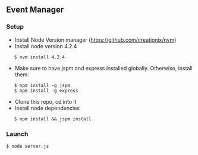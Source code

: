 ## Event Manager

### Setup
 - Install Node Version manager (https://github.com/creationix/nvm)
 - Install node version 4.2.4
```
   $ nvm install 4.2.4
```
 - Make sure to have jspm and express installed globally. Otherwise, install them:
```
   $ npm install -g jspm
   $ npm install -g express
```
 - Clone this repo, cd into it
 - Install node dependencies
```
   $ npm install && jspm install
```

### Launch
```
$ node server.js
```
